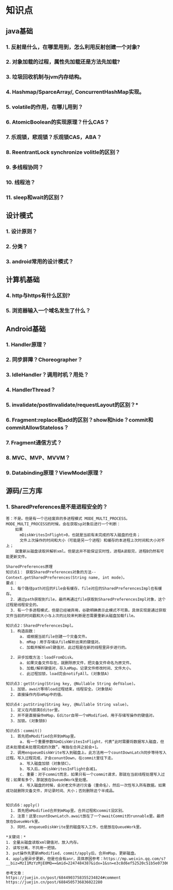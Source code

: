# 知识点
## java基础
### 1. 反射是什么，在哪里用到，怎么利用反射创建一个对象?
### 2. 对象加载的过程，属性先加载还是方法先加载?
### 3. 垃圾回收机制与jvm内存结构。
### 4. Hashmap/SparceArray/, ConcurrentHashMap实现。
### 5. volatile的作用，在哪儿用到？
### 6. AtomicBoolean的实现原理？什么CAS？
### 7. 乐观锁，悲观锁？乐观锁CAS，ABA？
### 8. ReentrantLock synchronize volitle的区别？
### 9. 多线程协同？
### 10. 线程池？
### 11. sleep和wait的区别？

## 设计模式
### 1. 设计原则？
### 2. 分类？
### 3. android常用的设计模式？

## 计算机基础
### 4. http与https有什么区别?
### 5. 浏览器输入一个域名发生了什么？

## Android基础
### 1. Handler原理？
### 2. 同步屏障？Choreographer？
### 3. IdleHandler？调用时机？用处？
### 4. HandlerThread？
### 5. invalidate/postInvalidate/requestLayout的区别？*
### 6. Fragment:replace和add的区别？show和hide？commit和commitAllowStateloss？
### 7. Fragment通信方式？
### 8. MVC、MVP、MVVM？
### 9. Databinding原理？ViewModel原理？

## 源码/三方库
### 1. SharedPreferences是不是进程安全的？
    答：不是。但是有一个已经废弃的多进程模式 MODE_MULTI_PROCESS。 MODE_MULTI_PROCESS的时候，会在获取sp对象后进行一个判断：
        如果 
          mDiskWritesInFlight>0，也就是当前有未完成的写入磁盘的任务；
          文件上次操作的时间和大小（可能是另一个进程）和缓存的本进程上次时间和大小对不上；
        就重新从磁盘读取并解析xml。但是这并不能保证实时性，进程A读取完，进程B仍然有可能更新文件。
    
    SharedPreferences原理
    知识点1： 获取SharedPreferences对象的方法--Context.getSharedPreferences(String name, int mode)。
    要点：
      1. 每个路径path对应的File会有缓存，file对应的SharedPreferencesImpl也有缓存。
      2. 通过path获取到file，最终再通过file获取到SharedPreferencesImpl对象，这个过程是线程安全的。
      3. 有一个多进程模式，但是已经被弃用，谷歌明确表示此模式不可靠。具体实现是通过获取文件当前的时间戳和大小与上次的比较来判断是否需要重新从磁盘加载file。

    知识点2：SharedPreferencesImpl。
      1. 构造函数：
          a. 或根据当前file创建一个灾备文件。
          b. mMap：用于存储从file解析出来的键值对。
          c. 加载并解析xml键值对，此过程是在新的线程里异步进行的。

      2. 异步加载方法：loadFromDisk。
          a. 如果灾备文件存在，就删除原文件，把灾备文件命名为原文件。
          b. 加载/解析键值对，存入mMap。记录文件修改时间、文件大小。
          c. 此过程加锁，load完会notifyAll。(对象锁A)

    知识点3：getString(String key, @Nullable String defValue)。
      1. 加锁，await等待load过程结束，线程安全。（对象锁A）
      2. 直接操作内存mMap中的值。

    知识点4：putString(String key, @Nullable String value)。
      1. 定义在内部类Editor里。
      2. 并不是直接操作mMap，Editor自带一个mModified，用于存储写操作的键值对。
      3. 加锁。(对象锁B)

    知识点5：commit()
      1. 首先把mModified合并到mMap里。
          a. 有一个重要参数叫mDiskWritesInFlight，代表“此时需要将数据写入磁盘，但还未处理或未处理完成的次数”，唯独在合并之前会+1。
      2. 调用enqueueDiskWrite写入到磁盘上。此方法用一个countDownLatch同步等待写入过程。写入过程完成，才会conuntDown，在commit里往下走。
          a. 写入磁盘加锁（对象锁C）。
          b. 写入后，mDiskWritesInFlight会减1。
          c. 重要：对于commit而言，如果只有一个commit请求，那就在当前线程处理写入过程；如果有多个，那就放在QueuedWork里处理。
          d. 写入磁盘的时候，会对老文件进行灾备（重命名），然后一次性写入所有数据。如果成功就删除灾备文件，并记录时间、大小；否则删除这个半成品。


    知识点6：apply()
      1. 首先把mModified合并到mMap里。合并过程和commit没区别。
      2. 注意！这里countDownLatch.await放在了一个awaitCommit的runnable里。最终放在QueueWork里。
      3. 同时，enqueueDiskWrite里的磁盘写入工作，也是放在QueueWork里。
    
    *关键词：*
    1. 全量从磁盘读取xml键值对，放入内存。
    2. 读写分离，不共用一把锁。
    3. put操作先更新mModified，commit/apply后，合并mMap，更新磁盘。
    4. apply是异步更新，但是也会有anr，具体原因参考：https://mp.weixin.qq.com/s?__biz=MzI1MzYzMjE0MQ==&mid=2247484387&idx=1&sn=e3c8d6ef52520c51b5e07306d9750e70&scene=21#wechat_redirect

    参考文章：
    https://juejin.cn/post/6844903758355234824#comment
    https://juejin.cn/post/6884505736836022280

      
